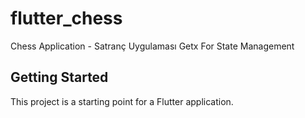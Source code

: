 # flutter_chess

Chess Application - Satranç Uygulaması
Getx For State Management


## Getting Started

This project is a starting point for a Flutter application.



